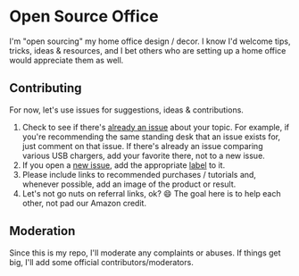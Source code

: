 # Open Source Office

I'm "open sourcing" my home office design / decor. I know I'd welcome tips, tricks, ideas & resources, and I bet others who are setting up a home office would appreciate them as well.

## Contributing

For now, let's use issues for suggestions, ideas & contributions.

1. Check to see if there's [already an issue](https://github.com/jdsteinbach/open-source-office/issues?q=is%3Aopen+is%3Aissue) about your topic. For example, if you're recommending the same standing desk that an issue exists for, just comment on that issue. If there's already an issue comparing various USB chargers, add your favorite there, not to a new issue.
2. If you open a [new issue](https://github.com/jdsteinbach/open-source-office/issues/new), add the appropriate [label](https://github.com/jdsteinbach/open-source-office/labels) to it.
3. Please include links to recommended purchases / tutorials and, whenever possible, add an image of the product or result.
4. Let's not go nuts on referral links, ok? :smile: The goal here is to help each other, not pad our Amazon credit.

## Moderation

Since this is my repo, I'll moderate any complaints or abuses. If things get big, I'll add some official contributors/moderators.